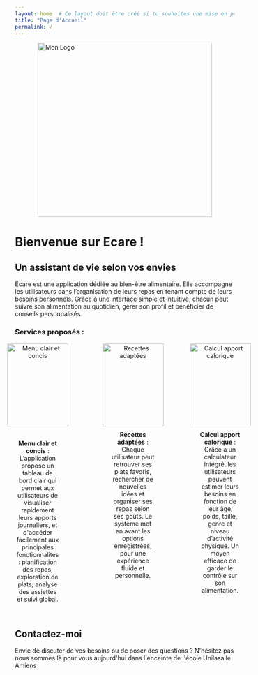 ```yaml
---
layout: home  # Ce layout doit être créé si tu souhaites une mise en page personnalisée
title: "Page d'Accueil"
permalink: /
---
```

<img src="{{ '/assets/image/Logo2.png' | relative_url }}" alt="Mon Logo" width="400"  height="400" style= "display: block; margin : 0 auto;" />



# Bienvenue sur Ecare !

## Un assistant de vie selon vos envies

Ecare est une application dédiée au bien-être alimentaire. Elle accompagne les utilisateurs dans l’organisation de leurs repas en tenant compte de leurs besoins personnels. Grâce à une interface simple et intuitive, chacun peut suivre son alimentation au quotidien, gérer son profil et bénéficier de conseils personnalisés.

### Services proposés :


<div style="display: flex; justify-content: center; gap: 60px;">

  <div style="text-align: center; max-width: 220px;">
    <img src="{{ '/assets/image/menu.jpg' | relative_url }}" alt="Menu clair et concis" width="140" height="190" style="display: block; margin: 0 auto;" />
    <p style="margin: 30px 40px;">
      <strong>Menu clair et concis</strong> : L’application propose un tableau de bord clair qui permet aux utilisateurs de visualiser rapidement leurs apports journaliers, et d'accéder facilement aux principales fonctionnalités : planification des repas, exploration de plats, analyse des assiettes et suivi global.
    </p>
  </div>

  <div style="text-align: center; max-width: 220px;">
    <img src="{{ '/assets/image/Recette.jpg' | relative_url }}" alt="Recettes adaptées" width="140" height="190" style="display: block; margin: 0 auto;" />
    <p style="margin: 10px 20px;">
      <strong>Recettes adaptées</strong> : Chaque utilisateur peut retrouver ses plats favoris, rechercher de nouvelles idées et organiser ses repas selon ses goûts. Le système met en avant les options enregistrées, pour une expérience fluide et personnelle.
    </p>
  </div>

  <div style="text-align: center; max-width: 220px;">
    <img src="{{ '/assets/image/Besoinjour.jpg' | relative_url }}" alt="Calcul apport calorique" width="140" height="190" style="display: block; margin: 0 auto;" />
    <p style="margin: 10px 20px;">
      <strong>Calcul apport calorique</strong> : Grâce à un calculateur intégré, les utilisateurs peuvent estimer leurs besoins en fonction de leur âge, poids, taille, genre et niveau d’activité physique. Un moyen efficace de garder le contrôle sur son alimentation.
    </p>
  </div>

</div>



## Contactez-moi

Envie de discuter de vos besoins ou de poser des questions ? N'hésitez pas nous sommes là pour vous aujourd'hui dans l'enceinte de l'école Unilasalle Amiens

